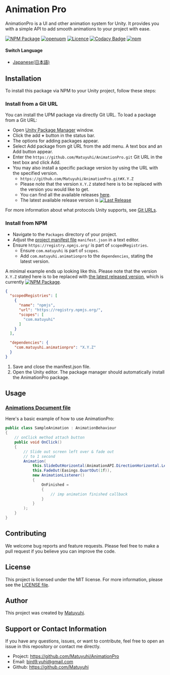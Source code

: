# Animation Pro

AnimationPro is a UI and other animation system for Unity. It provides you with a simple API to add smooth animations to
your project with ease.

[![NPM Package](https://img.shields.io/npm/v/com.matuyuhi.animationpro)](https://www.npmjs.com/package/com.matuyuhi.animationpro)
[![openupm](https://img.shields.io/npm/v/com.matuyuhi.animationpro?label=openupm&registry_uri=https://package.openupm.com)](https://openupm.com/packages/com.matuyuhi.animationpro/)
[![Licence](https://img.shields.io/npm/l/com.matuyuhi.animationpro)](https://github.com/Matuyuhi/AnimationPro/blob/main/LICENSE)
[![Codacy Badge](https://app.codacy.com/project/badge/Grade/de7a60820baa4b41b0532f66d850d2bc)](https://app.codacy.com/gh/Matuyuhi/AnimationPro/dashboard?utm_source=gh&utm_medium=referral&utm_content=&utm_campaign=Badge_grade)
[![npm](https://img.shields.io/npm/dt/com.matuyuhi.animationpro.svg)](https://npmjs.com/package/com.matuyuhi.animationpro)

#### Switch Language

- [Japanese(日本語)](./README-ja.md)

## Installation

To install this package via NPM to your Unity project, follow these steps:

### Install from a Git URL

You can install the UPM package via directly Git URL. To load a package from a Git URL:

* Open [Unity Package Manager](https://docs.unity3d.com/Manual/upm-ui.html) window.
* Click the add **+** button in the status bar.
* The options for adding packages appear.
* Select Add package from git URL from the add menu. A text box and an Add button appear.
* Enter the `https://github.com/Matuyuhi/AnimationPro.git` Git URL in the text box and click Add.
* You may also install a specific package version by using the URL with the specified version.
    * `https://github.com/Matuyuhi/AnimationPro.git#X.Y.Z`
    * Please note that the version `X.Y.Z` stated here is to be replaced with the version you would like to get.
    * You can find all the available releases [here](https://github.com/Matuyuhi/AnimationPro/releases).
    * The latest available release version
      is [![Last Release](https://img.shields.io/github/v/release/Matuyuhi/AnimationPro)](https://github.com/Matuyuhi/AnimationPro/releases/latest)

For more information about what protocols Unity supports, see [Git URLs](https://docs.unity3d.com/Manual/upm-git.html).

### Install from NPM

* Navigate to the `Packages` directory of your project.
* Adjust the [project manifest file](https://docs.unity3d.com/Manual/upm-manifestPrj.html) `manifest.json` in a text
  editor.
* Ensure `https://registry.npmjs.org/` is part of `scopedRegistries`.
    * Ensure `com.matuyuhi` is part of `scopes`.
    * Add `com.matuyuhi.animationpro` to the `dependencies`, stating the latest version.

A minimal example ends up looking like this. Please note that the version `X.Y.Z` stated here is to be replaced
with [the latest released version](https://www.npmjs.com/package/com.matuyuhi.animationpro), which is
currently [![NPM Package](https://img.shields.io/npm/v/com.matuyuhi.animationpro?color=blue)](https://www.npmjs.com/package/com.matuyuhi.animationpro).

```json
{
  "scopedRegistries": [
    {
      "name": "npmjs",
      "url": "https://registry.npmjs.org/",
      "scopes": [
        "com.matuyuhi"
      ]
    }
  ],

  "dependencies": {
    "com.matuyuhi.animationpro": "X.Y.Z"
  }
}
```

1. Save and close the manifest.json file.
2. Open the Unity editor. The package manager should automatically install the AnimationPro package.

## Usage

### [Animations Document file](./ANIMATIONS.md)

Here's a basic example of how to use AnimationPro:

``` csharp
public class SampleAnimation : AnimationBehaviour
{
    // onClick method attach button
    public void OnClick()
    {
        // Slide out screen left over & fade out
        // to 1 second
        Animation(
            this.SlideOutHorizontal(AnimationAPI.DirectionHorizontal.Left, Easings.QuartOut(1f)) +
            this.FadeOut(Easings.QuartOut(1f)),
            new AnimationListener()
            {
                OnFinished =
                {
                    // imp animation finished callback
                }
            }
        );
    }
}
```

## Contributing

We welcome bug reports and feature requests. Please feel free to make a pull request if you believe you can improve the
code.

## License

This project is licensed under the MIT license. For more information, please see the [LICENSE file](./LICENSE).

## Author

This project was created by [Matuyuhi](https://github.com/Matuyuhi).

## Support or Contact Information

If you have any questions, issues, or want to contribute, feel free to open an issue in this repository or contact me
directly.

- Project: https://github.com/Matuyuhi/AnimationPro
- Email: bird9.yuhi@gmail.com
- Github: https://github.com/Matuyuhi
